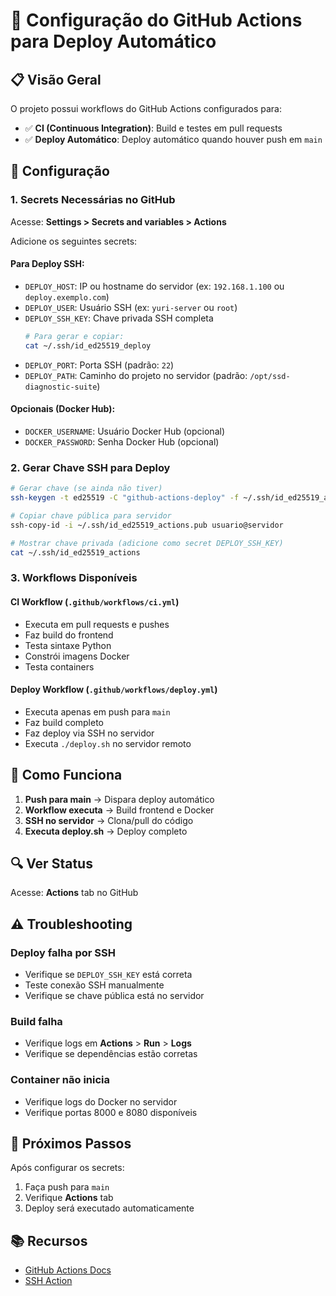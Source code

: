 # 🚀 Configuração do GitHub Actions para Deploy Automático

## 📋 Visão Geral

O projeto possui workflows do GitHub Actions configurados para:
- ✅ **CI (Continuous Integration)**: Build e testes em pull requests
- ✅ **Deploy Automático**: Deploy automático quando houver push em `main`

## 🔧 Configuração

### 1. Secrets Necessárias no GitHub

Acesse: **Settings > Secrets and variables > Actions**

Adicione os seguintes secrets:

#### Para Deploy SSH:
- `DEPLOY_HOST`: IP ou hostname do servidor (ex: `192.168.1.100` ou `deploy.exemplo.com`)
- `DEPLOY_USER`: Usuário SSH (ex: `yuri-server` ou `root`)
- `DEPLOY_SSH_KEY`: Chave privada SSH completa
  ```bash
  # Para gerar e copiar:
  cat ~/.ssh/id_ed25519_deploy
  ```
- `DEPLOY_PORT`: Porta SSH (padrão: `22`)
- `DEPLOY_PATH`: Caminho do projeto no servidor (padrão: `/opt/ssd-diagnostic-suite`)

#### Opcionais (Docker Hub):
- `DOCKER_USERNAME`: Usuário Docker Hub (opcional)
- `DOCKER_PASSWORD`: Senha Docker Hub (opcional)

### 2. Gerar Chave SSH para Deploy

```bash
# Gerar chave (se ainda não tiver)
ssh-keygen -t ed25519 -C "github-actions-deploy" -f ~/.ssh/id_ed25519_actions

# Copiar chave pública para servidor
ssh-copy-id -i ~/.ssh/id_ed25519_actions.pub usuario@servidor

# Mostrar chave privada (adicione como secret DEPLOY_SSH_KEY)
cat ~/.ssh/id_ed25519_actions
```

### 3. Workflows Disponíveis

#### CI Workflow (`.github/workflows/ci.yml`)
- Executa em pull requests e pushes
- Faz build do frontend
- Testa sintaxe Python
- Constrói imagens Docker
- Testa containers

#### Deploy Workflow (`.github/workflows/deploy.yml`)
- Executa apenas em push para `main`
- Faz build completo
- Faz deploy via SSH no servidor
- Executa `./deploy.sh` no servidor remoto

## 📝 Como Funciona

1. **Push para main** → Dispara deploy automático
2. **Workflow executa** → Build frontend e Docker
3. **SSH no servidor** → Clona/pull do código
4. **Executa deploy.sh** → Deploy completo

## 🔍 Ver Status

Acesse: **Actions** tab no GitHub

## ⚠️ Troubleshooting

### Deploy falha por SSH
- Verifique se `DEPLOY_SSH_KEY` está correta
- Teste conexão SSH manualmente
- Verifique se chave pública está no servidor

### Build falha
- Verifique logs em **Actions** > **Run** > **Logs**
- Verifique se dependências estão corretas

### Container não inicia
- Verifique logs do Docker no servidor
- Verifique portas 8000 e 8080 disponíveis

## 🎯 Próximos Passos

Após configurar os secrets:
1. Faça push para `main`
2. Verifique **Actions** tab
3. Deploy será executado automaticamente

## 📚 Recursos

- [GitHub Actions Docs](https://docs.github.com/en/actions)
- [SSH Action](https://github.com/appleboy/ssh-action)


